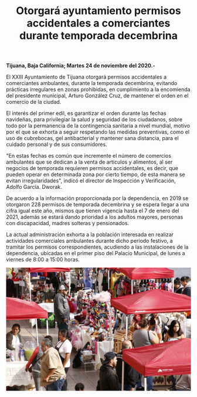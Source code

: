 ﻿---
layout: blog
title:  "Otorgará ayuntamiento permisos accidentales a comerciantes durante temporada decembrina"
categories: tijuana
permalink: /:categories/:title:output_ext
image: /img/cnr/otorgara-ayuntamiento.jpg
alt: "Otorgará ayuntamiento permisos accidentales a comerciantes durante temporada decembrina"
autor: 
---


**Tijuana, Baja California;  Martes 24 de noviembre del 2020.-**


El XXIII Ayuntamiento de Tijuana otorgará permisos accidentales a comerciantes ambulantes, durante la temporada decembrina, evitando prácticas irregulares en zonas prohibidas, en cumplimiento a la encomienda del presidente municipal, Arturo González Cruz, de mantener el orden en el comercio de la ciudad.


El interés del primer edil, es garantizar el orden durante las fechas navideñas, para privilegiar la salud y seguridad de los ciudadanos, sobre todo por la permanencia de la contingencia sanitaria a nivel mundial, motivo por el que se exhorta a seguir respetando las medidas preventivas, como el uso de cubrebocas, gel antibacterial y mantener sana distancia, para el cuidado personal y de sus consumidores.


"En estas fechas es común que incremente el número de comercios ambulantes que se dedican a la venta de artículos y alimentos, al ser negocios de temporada requieren permisos accidentales, es decir, que pueden operar en determinada zona por cierto tiempo, de esta manera se evitan irregularidades", indicó el director de Inspección y Verificación, Adolfo García. Dworak.


De acuerdo a la información proporcionada por la dependencia, en 2019 se otorgaron 228 permisos de temporada decembrina y se espera llegar a una cifra igual este año, mismos que tienen vigencia hasta el 7 de enero del 2021, además se estará dando prioridad a los adultos mayores, personas con discapacidad, madres solteras y pensionados.


La actual administración exhorta a la población interesada en realizar actividades comerciales ambulantes durante dicho periodo festivo, a tramitar los permisos correspondientes, acudiendo a las instalaciones de la dependencia, ubicadas en el primer piso del Palacio Municipal, de lunes a viernes de 8:00 a 15:00 horas.

<div id="carouselExampleSlidesOnly" class="carousel slide" data-ride="carousel">
  <div class="carousel-inner">
    <div class="carousel-item active">
       <img class="d-block w-100" src="/img/cnr/otorgara-ayuntamiento.jpg" loading="lazy"  alt="Otorgará ayuntamiento permisos accidentales a comerciantes durante temporada decembrina">
    </div>           
  </div>
</div>